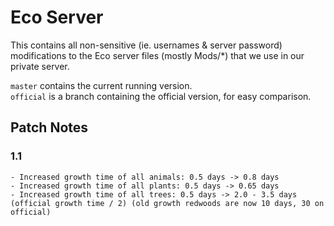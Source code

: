 # Eco Server

This contains all non-sensitive (ie. usernames & server password) modifications to the Eco server files (mostly Mods/*) that we use in our private server.

`master` contains the current running version.  
`official` is a branch containing the official version, for easy comparison.

## Patch Notes

### 1.1

    - Increased growth time of all animals: 0.5 days -> 0.8 days
    - Increased growth time of all plants: 0.5 days -> 0.65 days
    - Increased growth time of all trees: 0.5 days -> 2.0 - 3.5 days (official growth time / 2) (old growth redwoods are now 10 days, 30 on official)
